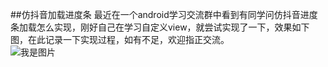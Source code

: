 ##仿抖音加载进度条 
  最近在一个android学习交流群中看到有同学问仿抖音进度条加载怎么实现，刚好自己在学习自定义view，就尝试实现了一下，效果如下图，在此记录一下实现过程，如有不足，欢迎指正交流。<br/>
![我是图片](https://raw.githubusercontent.com/tongfuzz/douyinloading/master/app/previewfile/haha.gif)
  
 